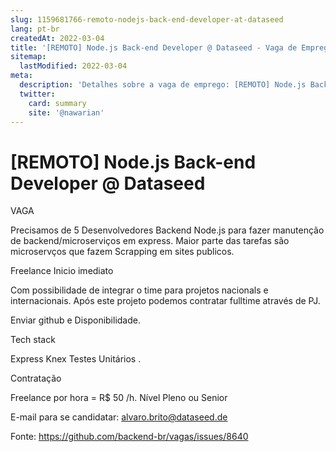 ```yaml
---
slug: 1159681766-remoto-nodejs-back-end-developer-at-dataseed
lang: pt-br
createdAt: 2022-03-04
title: '[REMOTO] Node.js Back-end Developer @ Dataseed - Vaga de Emprego'
sitemap:
  lastModified: 2022-03-04
meta:
  description: 'Detalhes sobre a vaga de emprego: [REMOTO] Node.js Back-end Developer @ Dataseed'
  twitter:
    card: summary
    site: '@nawarian'
---
```


# [REMOTO] Node.js Back-end Developer @ Dataseed

VAGA

Precisamos de 5 Desenvolvedores Backend Node.js para fazer manutenção de backend/microserviços em express.
Maior parte das tarefas são microservços que fazem Scrapping em sites publicos.

Freelance
Inicio imediato

Com possibilidade de integrar o time para projetos nacionals e internacionais.
Após este projeto podemos contratar fulltime através de PJ.

Enviar github e Disponibilidade.

Tech stack

Express
Knex
Testes Unitários .

Contratação

Freelance por hora = R$ 50 /h.
Nível
Pleno ou Senior

E-mail para se candidatar: [alvaro.brito@dataseed.de](mailto:alvaro.brito@dataseed.de)

Fonte: https://github.com/backend-br/vagas/issues/8640
